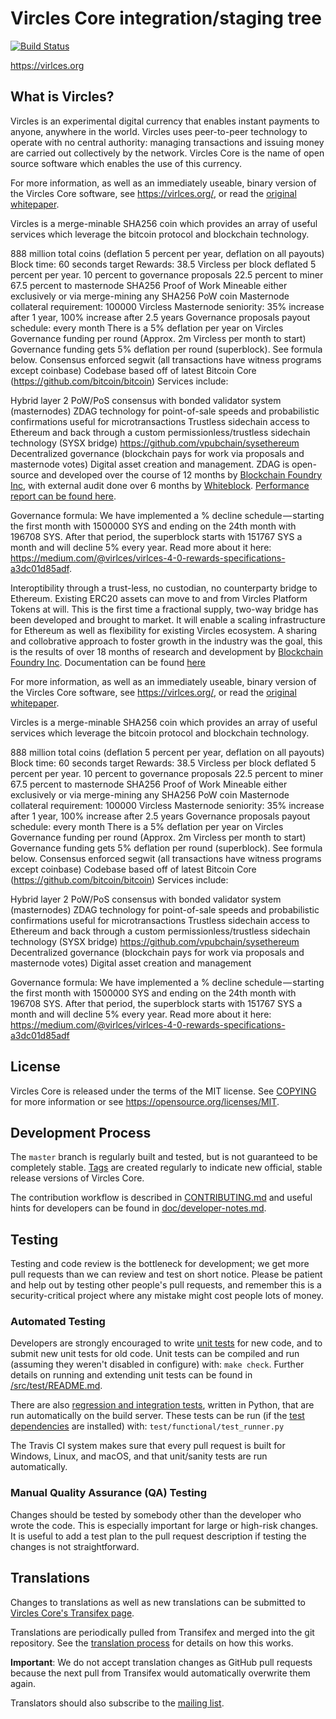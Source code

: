 Vircles Core integration/staging tree
=====================================

[![Build Status](https://travis-ci.org/virlces/virlces.svg?branch=master)](https://travis-ci.org/virlces/virlces)

https://virlces.org

What is Vircles?
----------------

Vircles is an experimental digital currency that enables instant payments to anyone, anywhere in the world. Vircles uses peer-to-peer technology to operate with no central authority: managing transactions and issuing money are carried out collectively by the network. Vircles Core is the name of open source software which enables the use of this currency.

For more information, as well as an immediately useable, binary version of the Vircles Core software, see https://virlces.org/, or read the [original whitepaper](https://virlces.org/zdag_virlces_whitepaper.pdf).

Vircles is a merge-minable SHA256 coin which provides an array of useful services which leverage the bitcoin protocol and blockchain technology.

888 million total coins (deflation 5 percent per year, deflation on all payouts) Block time: 60 seconds target Rewards: 38.5 Vircless per block deflated 5 percent per year. 10 percent to governance proposals 22.5 percent to miner 67.5 percent to masternode SHA256 Proof of Work Mineable either exclusively or via merge-mining any SHA256 PoW coin Masternode collateral requirement: 100000 Vircless Masternode seniority: 35% increase after 1 year, 100% increase after 2.5 years Governance proposals payout schedule: every month There is a 5% deflation per year on Vircles Governance funding per round (Approx. 2m Vircless per month to start) Governance funding gets 5% deflation per round (superblock). See formula below. Consensus enforced segwit (all transactions have witness programs except coinbase) Codebase based off of latest Bitcoin Core (https://github.com/bitcoin/bitcoin) Services include:

Hybrid layer 2 PoW/PoS consensus with bonded validator system (masternodes) ZDAG technology for point-of-sale speeds and probabilistic confirmations useful for microtransactions Trustless sidechain access to Ethereum and back through a custom permissionless/trustless sidechain technology (SYSX bridge) https://github.com/vpubchain/sysethereum Decentralized governance (blockchain pays for work via proposals and masternode votes) Digital asset creation and management. ZDAG is open-source and developed over the course of 12 months by [Blockchain Foundry Inc](https://www.blockchainfoundry.co/), with external audit done over 6 months by [Whiteblock](https://whiteblock.io). [Performance report can be found here](https://virlces.org/tps_whiteblock_virlces_report.pdf).

Governance formula: We have implemented a % decline schedule — starting the first month with 1500000 SYS and ending on the 24th month with 196708 SYS. After that period, the superblock starts with 151767 SYS a month and will decline 5% every year. Read more about it here: https://medium.com/@virlces/virlces-4-0-rewards-specifications-a3dc01d85adf.

Interoptibility through a trust-less, no custodian, no counterparty bridge to Ethereum. Existing ERC20 assets can move to and from Vircles Platform Tokens at will. This is the first time a fractional supply, two-way bridge has been developed and brought to market. It will enable a scaling infrastructure for Ethereum as well as flexibility for existing Vircles ecosystem. A sharing and collobrative approach to foster growth in the industry was the goal, this is the results of over 18 months of research and development by [Blockchain Foundry Inc](https://www.blockchainfoundry.co/). Documentation can be found [here](https://github.com/vpubchain/sysethereum-docs)

For more information, as well as an immediately useable, binary version of
the Vircles Core software, see https://virlces.org/, or read the
[original whitepaper](https://virlces.org/zdag_virlces_whitepaper.pdf).

Vircles is a merge-minable SHA256 coin which provides an array of useful services which leverage the bitcoin protocol and blockchain technology.

888 million total coins (deflation 5 percent per year, deflation on all payouts)
Block time: 60 seconds target
Rewards: 38.5 Vircless per block deflated 5 percent per year.
10 percent to governance proposals
22.5 percent to miner
67.5 percent to masternode
SHA256 Proof of Work
Mineable either exclusively or via merge-mining any SHA256 PoW coin
Masternode collateral requirement: 100000 Vircless
Masternode seniority: 35% increase after 1 year, 100% increase after 2.5 years
Governance proposals payout schedule: every month
There is a 5% deflation per year on Vircles
Governance funding per round (Approx. 2m Vircless per month to start)
Governance funding gets 5% deflation per round (superblock). See formula below.
Consensus enforced segwit (all transactions have witness programs except coinbase)
Codebase based off of latest Bitcoin Core (https://github.com/bitcoin/bitcoin)
Services include:

Hybrid layer 2 PoW/PoS consensus with bonded validator system (masternodes)
ZDAG technology for point-of-sale speeds and probabilistic confirmations useful for microtransactions
Trustless sidechain access to Ethereum and back through a custom permissionless/trustless sidechain technology (SYSX bridge) https://github.com/vpubchain/sysethereum
Decentralized governance (blockchain pays for work via proposals and masternode votes)
Digital asset creation and management

Governance formula:
We have implemented a % decline schedule — starting the first month with 1500000 SYS and ending on the 24th month with 196708 SYS. After that period, the superblock starts with 151767 SYS a month and will decline 5% every year. Read more about it here: https://medium.com/@virlces/virlces-4-0-rewards-specifications-a3dc01d85adf

License
-------

Vircles Core is released under the terms of the MIT license. See [COPYING](COPYING) for more
information or see https://opensource.org/licenses/MIT.

Development Process
-------------------

The `master` branch is regularly built and tested, but is not guaranteed to be
completely stable. [Tags](https://github.com/vpubchain/virlces/tags) are created
regularly to indicate new official, stable release versions of Vircles Core.

The contribution workflow is described in [CONTRIBUTING.md](CONTRIBUTING.md)
and useful hints for developers can be found in [doc/developer-notes.md](doc/developer-notes.md).

Testing
-------

Testing and code review is the bottleneck for development; we get more pull
requests than we can review and test on short notice. Please be patient and help out by testing
other people's pull requests, and remember this is a security-critical project where any mistake might cost people
lots of money.

### Automated Testing

Developers are strongly encouraged to write [unit tests](src/test/README.md) for new code, and to
submit new unit tests for old code. Unit tests can be compiled and run
(assuming they weren't disabled in configure) with: `make check`. Further details on running
and extending unit tests can be found in [/src/test/README.md](/src/test/README.md).

There are also [regression and integration tests](/test), written
in Python, that are run automatically on the build server.
These tests can be run (if the [test dependencies](/test) are installed) with: `test/functional/test_runner.py`

The Travis CI system makes sure that every pull request is built for Windows, Linux, and macOS, and that unit/sanity tests are run automatically.

### Manual Quality Assurance (QA) Testing

Changes should be tested by somebody other than the developer who wrote the
code. This is especially important for large or high-risk changes. It is useful
to add a test plan to the pull request description if testing the changes is
not straightforward.

Translations
------------

Changes to translations as well as new translations can be submitted to
[Vircles Core's Transifex page](https://www.transifex.com/virlces/virlces/).

Translations are periodically pulled from Transifex and merged into the git repository. See the
[translation process](doc/translation_process.md) for details on how this works.

**Important**: We do not accept translation changes as GitHub pull requests because the next
pull from Transifex would automatically overwrite them again.

Translators should also subscribe to the [mailing list](https://groups.google.com/forum/#!forum/virlces-translators).
